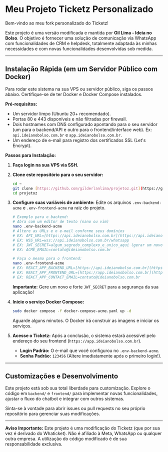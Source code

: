 # Meu Projeto Ticketz Personalizado

Bem-vindo ao meu fork personalizado do Ticketz!

Este projeto é uma versão modificada e mantida por **Gil Lima - Ideia no Bolso**. O objetivo é fornecer uma solução de comunicação via WhatsApp com funcionalidades de CRM e helpdesk, totalmente adaptada às minhas necessidades e com novas funcionalidades desenvolvidas sob medida.

---

## Instalação Rápida (em um Servidor Público com Docker)

Para rodar este sistema na sua VPS ou servidor público, siga os passos abaixo. Certifique-se de ter Docker e Docker Compose instalados.

**Pré-requisitos:**
* Um servidor limpo (Ubuntu 20+ recomendado).
* Portas 80 e 443 disponíveis e não filtradas por firewall.
* Dois hostnames com DNS configurado apontando para o seu servidor (um para o backend/API e outro para o frontend/interface web). Ex: `api.ideianobolso.com.br` e `app.ideianobolso.com.br`.
* Um endereço de e-mail para registro dos certificados SSL (Let's Encrypt).

**Passos para Instalação:**

1.  **Faça login na sua VPS via SSH.**

2.  **Clone este repositório para o seu servidor:**
    ```bash
    cd ~
    git clone [https://github.com/gilderlanlima/projetoz.git](https://github.com/gilderlanlima/projetoz.git)
    cd projetoz
    ```

3.  **Configure suas variáveis de ambiente:**
    Edite os arquivos `.env-backend-acme` e `.env-frontend-acme` na raiz do projeto.
    ```bash
    # Exemplo para o backend:
    # Abra com um editor de texto (nano ou vim)
    nano .env-backend-acme
    # Altere as URLs e o e-mail conforme seus domínios
    # EX: API_URL=[https://api.ideianobolso.com.br](https://api.ideianobolso.com.br)
    # EX: WSS_URL=wss://api.ideianobolso.com.br/whatsapp
    # EX: JWT_SECRET=algum_segredo_complexo_e_unico_aqui (gerar um novo e forte!)
    # EX: ACME_EMAIL=contato@ideianobolso.com.br
    
    # Faça o mesmo para o frontend:
    nano .env-frontend-acme
    # EX: REACT_APP_BACKEND_URL=[https://api.ideianobolso.com.br](https://api.ideianobolso.com.br)
    # EX: REACT_APP_FRONTEND_URL=[https://app.ideianobolso.com.br](https://app.ideianobolso.com.br)
    # EX: REACT_APP_CONTACT_EMAIL=contato@ideianobolso.com.br
    ```
    **Importante:** Gere um novo e forte `JWT_SECRET` para a segurança da sua aplicação!

4.  **Inicie o serviço Docker Compose:**
    ```bash
    sudo docker compose -f docker-compose-acme.yaml up -d
    ```
    Aguarde alguns minutos. O Docker irá construir as imagens e iniciar os serviços.

5.  **Acesse o Ticketz:**
    Após a conclusão, o sistema estará acessível pelo endereço do seu frontend (`https://app.ideianobolso.com.br`).
    * **Login Padrão:** O e-mail que você configurou no `.env-backend-acme`.
    * **Senha Padrão:** `123456` (Altere imediatamente após o primeiro login!).

---

## Customizações e Desenvolvimento

Este projeto está sob sua total liberdade para customização. Explore o código em `backend/` e `frontend/` para implementar novas funcionalidades, ajustar o fluxo do chatbot e integrar com outros sistemas.

Sinta-se à vontade para abrir issues ou pull requests no seu próprio repositório para gerenciar suas modificações.

---

**Aviso Importante:** Este projeto é uma modificação do Ticketz (que por sua vez é derivado do Whaticket). Não é afiliado à Meta, WhatsApp ou qualquer outra empresa. A utilização do código modificado é de sua responsabilidade exclusiva.